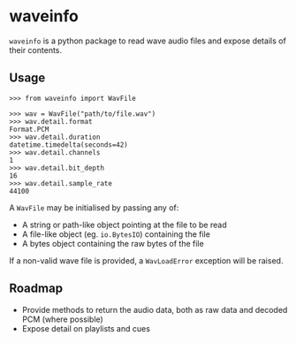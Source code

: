 # waveinfo

`waveinfo` is a python package to read wave audio files and expose details of their contents.

## Usage

```pycon
>>> from waveinfo import WavFile

>>> wav = WavFile("path/to/file.wav")
>>> wav.detail.format
Format.PCM
>>> wav.detail.duration
datetime.timedelta(seconds=42)
>>> wav.detail.channels
1
>>> wav.detail.bit_depth
16
>>> wav.detail.sample_rate
44100
```

A `WavFile` may be initialised by passing any of:

- A string or path-like object pointing at the file to be read
- A file-like object (eg. `io.BytesIO`) containing the file
- A bytes object containing the raw bytes of the file

If a non-valid wave file is provided, a `WavLoadError` exception will be raised.

## Roadmap

- Provide methods to return the audio data, both as raw data and decoded PCM (where possible)
- Expose detail on playlists and cues
